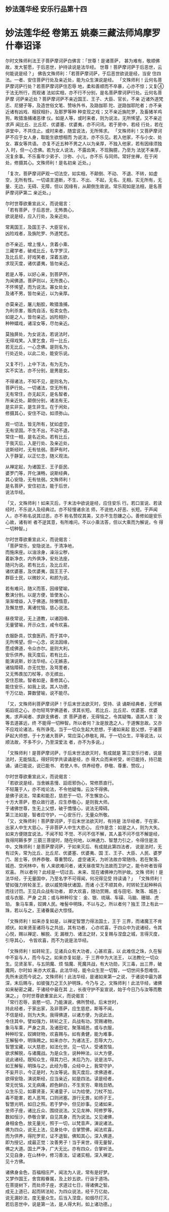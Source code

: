 ## 妙法莲华经 安乐行品第十四
# 妙法莲华经 卷第五 姚秦三藏法师鸠摩罗什奉诏译

尔时文殊师利法王子菩萨摩诃萨白佛言：「世尊！是诸菩萨，
甚为难有，敬顺佛故，发大誓愿，于后恶世，护持读说是法华经。
世尊！菩萨摩诃萨于后恶世，云何能说是经？」
佛告文殊师利：「若菩萨摩诃萨，于后恶世欲说是经，当安
住四法。一者、安住菩萨行处及亲近处，能为众生演说是经。
「文殊师利！云何名菩萨摩诃萨行处？若菩萨摩诃萨住忍辱
地，柔和善顺而不卒暴，心亦不惊；又复④于法无所行，而观诸
法如实相，亦不行不分别，是名菩萨摩诃萨行处。云何名菩萨摩
诃萨亲近处？菩萨摩诃萨不亲近国王、王子、大臣、官长，不亲
近诸外道梵志、尼揵子等，及造世俗文笔、赞咏外书，及路伽耶
陀、逆路伽耶陀者；亦不亲近诸有凶戏、相扠相扑，及那罗等种
种变现之戏；又不亲近旃陀罗，及畜猪羊鸡狗，畋猎渔捕诸恶律
仪。如是人等，或时来者，则为说法，无所悕望。又不亲近求声
闻比丘、比丘尼、优婆塞、优婆夷，亦不问讯。若于房中，若经
行处，若在讲堂中，不共住止。或时来者，随宜说法，无所悕求。
「文殊师利！又菩萨摩诃萨不应于女人身，取能生欲想相而
为说法，亦不乐见。若入他家，不与小女、处女、寡女等共语。
亦复不近五种不男之人以为亲厚，不独入他家，若有因缘须独入
时，但一心念佛。若为女人说法，不露齿笑，不现胸臆，乃至为
法犹不亲厚，况复余事。不乐畜年少弟子、沙弥、小儿，亦不乐
与同师。常好坐禅，在于闲处，修摄其心。文殊师利！是名初亲
近处。」

「复次，菩萨摩诃萨观一切法空，如实相，不颠倒、不动、
不退、不转，如虚空，无所有性。一切语言道断，不生、不出、
不起，无名、无相，实无所有，无量、无边，无碍、无障，但以
因缘有，从颠倒生故说。常乐观如是法相，是名菩萨摩诃萨第二
亲近处。」  
  
尔时世尊欲重宣此义，而说偈言：  
「若有菩萨，于后恶世，无怖畏心，  
欲说是经，应入行处，及亲近处。  
  
常离国王，及国王子、大臣官长，  
凶险戏者，及旃陀罗、外道梵志。  
  
亦不亲近，增上慢人，贪着小乘、  
三藏学者，破戒比丘，名字罗汉，  
及比丘尼，好戏笑者，深着五欲，  
求现灭度，诸优婆夷，皆勿亲近。  
  
若是人等，以好心来，到菩萨所，  
为闻佛道。菩萨则以，无所畏心，  
不怀悕望，而为说法。寡女处女，  
及诸不男，皆勿亲近，以为亲厚。  
  
亦莫亲近，屠儿魁脍，畋猎渔捕，  
为利杀害，贩肉自活，衒卖女色，  
如是之人，皆勿亲近。凶险相扑，  
种种嬉戏，诸淫女等，尽勿亲近。  
  
莫独屏处，为女说法，若说法时，  
无得戏笑。入里乞食，将一比丘，  
若无比丘，一心念佛。是则名为，  
行处近处，以此二处，能安乐说。  
  
又复不行，上中下法，有为无为，  
实不实法，亦不分别，是男是女。  
  
不得诸法，不知不见，是则名为，  
菩萨行处。一切诸法，空无所有，  
无有常住，亦无起灭，是名智者，  
所亲近处。颠倒分别，诸法有无，  
是实非实，是生非生。在于闲处，  
修摄其心，安住不动，如须弥山。  
  
观一切法，皆无所有，犹如虚空，  
无有坚固。不生不出，不动不退，  
常住一相，是名近处。若有比丘，  
于我灭后，入是行处、及亲近处，  
说斯经时，无有怯弱。菩萨有时，  
入于静室，以正忆念，随义观法。  
  
从禅定起，为诸国王、王子臣民、  
婆罗门等，开化演畅，说斯经典，  
其心安隐，无有怯弱。文殊师利！  
是名菩萨，安住初法，能于后世，  
说法华经。  

「又，文殊师利！如来灭后，于末法中欲说是经，应住安乐
行。若口宣说、若读经时，不乐说人及经典过。亦不轻慢诸余法
师，不说他人好恶、长短。于声闻人，亦不称名说其过恶，亦不
称名赞叹其美，又亦不生怨嫌之心。善修如是安乐心故，诸有听
者不逆其意，有所难问，不以小乘法答，但以大乘而为解说，令
得一切种智。」  
  
尔时世尊欲重宣此义，而说偈言：  
「菩萨常乐，安隐说法，于清净地，  
而施床座。以油涂身，澡浴尘秽，  
着新净衣，内外俱净，安处法座，  
随问为说。若有比丘，及比丘尼，  
诸优婆塞，及优婆夷，国王王子、  
群臣士民，以微妙义，和颜为说。  
  
若有难问，随义而答，因缘譬喻，  
敷演分别。以是方便，皆使发心，  
渐渐增益，入于佛道。除懒惰意，  
及懈怠想，离诸忧恼，慈心说法。  
  
昼夜常说，无上道教，以诸因缘、  
无量譬喻，开示众生，咸令欢喜。  
  
衣服卧具，饮食医药，而于其中，  
无所悕望。但一心念，说法因缘，  
愿成佛道，令众亦尔。是则大利，  
安乐供养。我灭度后，若有比丘，  
能演说斯，妙法华经。心无嫉恚，  
诸恼障碍，亦无忧愁，及骂詈者，  
又无怖畏加刀杖等，亦无摈出，  
安住忍故。智者如是，善修其心，  
能住安乐，如我上说。其人功德，  
千万亿劫，算数譬喻，说不能尽。  

「又，文殊师利菩萨摩诃萨！于后末世法欲灭时，受持、读
诵斯经典者，无怀嫉妬謟诳之心，亦勿轻骂学佛道者，求其长短。
若比丘、比丘尼、优婆塞、优婆夷，求声闻者、求辟支佛者、求
菩萨道者，无得恼之，令其疑悔，语其人言：汝等去道甚远，终
不能得一切种智。所以者何？汝是放逸之人，于道懈怠故。又亦
不应戏论诸法，有所诤竞。当于一切众生起大悲想，于诸如来起
慈父想，于诸菩萨起大师想，于十方诸大菩萨，常应深心恭敬礼
拜。于一切众生，平等说法，以顺法故，不多不少，乃至深爱法
者，亦不为多说。」

「文殊师利！是菩萨摩诃萨，于后末世法欲灭时，有成就是
第三安乐行者，说是法时，无能恼乱，得好同学共读诵是经，亦
得大众而来听受，听已能持，持已能诵，诵已能说，说已能书、
若使人书，供养经卷，恭敬、尊重、赞叹。」

尔时世尊欲重宣此义，而说偈言：  
「若欲说是经，当舍嫉恚慢、謟诳邪伪心，常修质直行。  
不轻蔑于人，亦不戏论法，不令他疑悔，云汝不得佛。  
是佛子说法，常柔和能忍，慈悲于一切，不生懈怠心。  
十方大菩萨，愍众故行道，应生恭敬心，是则我大师。  
于诸佛世尊，生无上父想，破于憍慢心，说法无障碍。  
第三法如是，智者应守护，一心安乐行，无量众所敬。  
「又，文殊师利！菩萨摩诃萨，于后末世法欲灭时，有持是
法华经者，于在家、出家人中生大慈心，于非菩萨人中生大悲心，
应作是念：如是之人，则为大失。如来方便随宜说法，不闻不知
不觉、不问不信不解，其人虽不问不信不解是经，我得阿耨多罗
三藐三菩提时，随在何地，以神通力、智慧力引之，令得住是法
中。文殊师利！是菩萨摩诃萨，于如来灭后、有成就此第四法者，
说是法时，无有过失，常为比丘、比丘尼、优婆塞、优婆夷、国
王、王子、大臣、人民、婆罗门、居士等，供养恭敬、尊重赞叹。
虚空诸天，为听法故亦常随侍。若在聚落、城邑、空闲林中，有
人来欲难问者，诸天昼夜常为法故而卫护之，能令听者皆得欢喜。
所以者何？此经是一切过去、未来、现在诸佛神力所护故。文殊
师利！是法华经，于无量国中，乃至名字不可得闻，何况得见受
持读诵？」
「文殊师利！譬如强力转轮圣王，欲以威势降伏诸国，而诸
小王不顺其命，时转轮王起种种兵而往讨罚。王见兵众战有功者，
即大欢喜，随功赏赐，或与田宅、聚落、城邑；或与衣服、严身
之具；或与种种珍宝： 金、银、琉璃、车磲、马脑、珊瑚、虎珀，
象马车乘，奴婢人民。唯髻中明珠，不以与之。所以者何？独王
顶上有此一珠，若以与之，王诸眷属必大惊怪。

「文殊师利！如来亦复如是，以禅定智慧力得法国土，王于
三界，而诸魔王不肯顺伏。如来贤圣诸将与之共战，其有功者，
心亦欢喜，于四众中为说诸经，令其心悦，赐以禅定、解脱、无
漏根力、诸法之财，又复赐与涅盘之城，言得灭度，引导其心，
令皆欢喜，而不为说是法华经。

「文殊师利！如转轮王，见诸兵众有大功者，心甚欢喜，以
此难信之珠，久在髻中不妄与人，而今与之。如来亦复如是，于
三界中为大法王， 以法教化一切众生。见贤圣军，与五阴魔、烦
恼魔、死魔共战，有大功勋，灭三毒，出三界，破魔网，尔时如
来亦大欢喜。此法华经，能令众生至一切智，一切世间多怨难信，
先所未说而今说之。文殊师利！此法华经，是诸如来第一之说，
于诸说中最为甚深，末后赐与，如彼强力之王久护明珠，今乃与
之。文殊师利！此法华经，诸佛如来秘密之藏，于诸经中最在其
上，长夜守护不妄宣说，始于今日乃与汝等而敷演之。」
尔时世尊欲重宣此义，而说偈言：  
「常行忍辱，哀愍一切，乃能演说，佛所赞经。后末世时，  
持此经者，于家出家，及非菩萨，应生慈悲，斯等不闻，  
不信是经，则为大失。我得佛道，以诸方便，为说此法，  
令住其中。譬如强力，转轮之王，兵战有功，赏赐诸物，  
象马车乘，严身之具，及诸田宅，聚落城邑，或与衣服，  
种种珍宝，奴婢财物，欢喜赐与。如有勇健，能为难事，  
王解髻中，明珠赐之。如来亦尔，为诸法王，忍辱大力，  
智慧宝藏，以大慈悲，如法化世。见一切人、受诸苦恼，  
欲求解脱，与诸魔战。为是众生，说种种法，以大方便，  
说此诸经。既知众生，得其力已，末后乃为，说是法华。  
如王解髻，明珠与之。此经为尊，众经中上，我常守护，  
不妄开示，今正是时，为汝等说。我灭度后，求佛道者，  
欲得安隐，演说斯经，应当亲近，如是四法。读是经者，  
常无忧恼，又无病痛，颜色鲜白，不生贫穷、卑贱丑陋。  
众生乐见，如慕贤圣，天诸童子，以为给使。刀杖不加，  
毒不能害，若人恶骂，口则闭塞。游行无畏，如师子王，  
智慧光明，如日之照。若于梦中，但见妙事。见诸如来，  
坐师子座，诸比丘众、围绕说法。又见龙神、阿修罗等，  
数如恒沙，恭敬合掌，自见其身，而为说法。又见诸佛，  
身相金色，放无量光，照于一切，以梵音声，演说诸法。  
佛为四众，说无上法，见身处中，合掌赞佛，闻法欢喜，  
而为供养，得陀罗尼，证不退智。佛知其心，深入佛道，  
即为授记，成最正觉：汝善男子！当于来世，得无量智，  
佛之大道。国土严净，广大无比。亦有四众，合掌听法。  
又见自身，在山林中，修习善法，证诸实相，深入禅定，  
见十方佛。  
  
诸佛身金色，百福相庄严，闻法为人说，常有是好梦。  
又梦作国王，舍宫殿眷属，及上妙五欲，行诣于道场。  
在菩提树下，而处师子座，求道过七日，得诸佛之智。  
成无上道已，起而转法轮，为四众说法，经千万亿劫，  
说无漏妙法，度无量众生。后当入涅盘，如烟尽灯灭。  
若后恶世中，说是第一法，是人得大利，如上诸功德。」  


